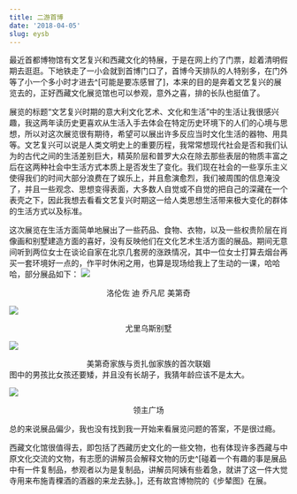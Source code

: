 ```yaml
---
title: 二游首博
date: '2018-04-05'
slug: eysb
---
```

最近首都博物馆有文艺复兴和西藏文化的特展，于是在网上约了门票，趁着清明假期去逛逛。下地铁走了一小会就到首博门口了，首博今天排队的人特别多，在门外等了小一个多小时才进去^[可能是要冻感冒了]，本来的目的是奔着文艺复兴的展览去的，正好西藏文化展览馆也可以参观，意外之喜，排的长队也挺值了。

展览的标题“文艺复兴时期的意大利文化艺术、文化和生活”中的生活让我很感兴趣，我这两年读历史更喜欢从生活入手去体会在特定历史环境下的人们的心境与思想，所以对这次展览很有期待，希望可以展出许多反应当时文化生活的器物、用具等。文艺复兴可以说是人类文明史上的重要历程，我常常想现代社会是否和我们认为的古代之间的生活差别巨大，精英阶层和普罗大众在除去那些表层的物质丰富之后在这两种社会中生活方式本质上是否发生了变化。我们现在社会的一些享乐主义使得我们的时间大部分浪费在了娱乐上，并且愈演愈烈，我们被周围的信息淹没了，并且一些观念、思想变得表面，大多数人自觉或不自觉的把自己的深藏在一个表壳之下，因此我想去看看文艺复兴时期这一给人类思想生活带来极大变化的群体的生活方式以及标准。

这次展览在生活方面简单地展出了一些药品、食物、衣物，以及一些权贵阶层在肖像画和别墅建造方面的喜好，没有反映他们在文化艺术生活方面的展品。期间无意间听到两位女士在谈论自家在北京几套房的涨跌情况，其中一位女士打算去烟台再买一套环境好一点的，作平时休闲之用，也算是现场给我上了生动的一课，哈哈哈，部分展品如下：
![](/images/2018-04-05-eysb-1.jpg)

<center> 洛伦佐 迪 乔凡尼 美第奇 </center >

![](/images/2018-04-05-eysb-2.jpg)

<center> 尤里乌斯别墅 </center >

![](/images/2018-04-05-eysb-3.jpg)

<center> 美第奇家族与贡扎伽家族的首次联姻 </center >
图中的男孩比女孩还要矮，并且没有长胡子，我猜年龄应该不是太大。

![](/images/2018-04-05-eysb-4.jpg)

<center> 领主广场 </center >

总的来说展品偏少，我也没有找到我一开始来看展览问题的答案，不是很过瘾。

西藏文化馆很值得去，即包括了西藏历史文化的一些文物，也有体现许多西藏与中原文化交流的文物，有志愿的讲解员会解释文物的历史^[碰着一个有趣的事是展品中有一件复制品，参观者以为是复制品，讲解员阿姨有些着急，就讲了这一件大觉寺用来布施青稞酒的酒器的来龙去脉。]，还有故宫博物院的《步辇图》在展。
